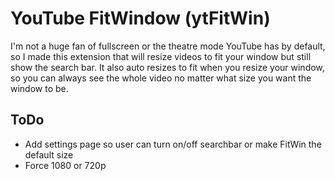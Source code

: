 YouTube FitWindow (ytFitWin)
========

I'm not a huge fan of fullscreen or the theatre mode YouTube has by default, so I made this extension that will resize videos to fit your window but still show the search bar.  It also auto resizes to fit when you resize your window, so you can always see the whole video no matter what size you want the window to be.

## ToDo

- Add settings page so user can turn on/off searchbar or make FitWin the default size
- Force 1080 or 720p